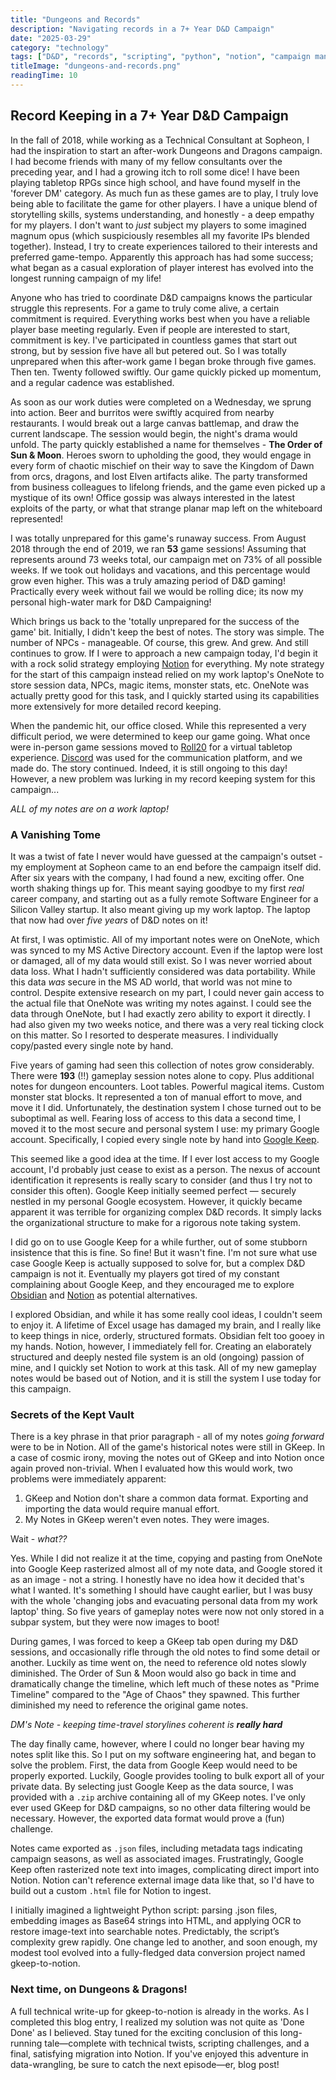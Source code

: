 ```yaml
---
title: "Dungeons and Records"
description: "Navigating records in a 7+ Year D&D Campaign"
date: "2025-03-29"
category: "technology"
tags: ["D&D", "records", "scripting", "python", "notion", "campaign management", "data migration", "gaming"]
titleImage: "dungeons-and-records.png"
readingTime: 10
---
```



## Record Keeping in a 7+ Year D&D Campaign


In the fall of 2018, while working as a Technical Consultant at Sopheon, I had the inspiration to start an after-work Dungeons and Dragons campaign. I had become friends with many of my fellow consultants over the preceding year, and I had a growing itch to roll some dice! I have been playing tabletop RPGs since high school, and have found myself in the 'forever DM' category. As much fun as these games are to play, I truly love being able to facilitate the game for other players. I have a unique blend of storytelling skills, systems understanding, and honestly - a deep empathy for my players. I don't want to *just* subject my players to some imagined magnum opus (which suspiciously resembles all my favorite IPs blended together). Instead, I try to create experiences tailored to their interests and preferred game-tempo. Apparently this approach has had some success; what began as a casual exploration of player interest has evolved into the longest running campaign of my life!

Anyone who has tried to coordinate D&D campaigns knows the particular struggle this represents. For a game to truly come alive, a certain commitment is required. Everything works best when you have a reliable player base meeting regularly. Even if people are interested to start, commitment is key. I've participated in countless games that start out strong, but by session five have all but petered out. So I was totally unprepared when this after-work game I began broke through five games. Then ten. Twenty followed swiftly. Our game quickly picked up momentum, and a regular cadence was established. 

<BlogImage
  src="battlemap-encounter.jpg"
  alt="A dramatic battlemap scene from the campaign">
</BlogImage>

As soon as our work duties were completed on a Wednesday, we sprung into action. Beer and burritos were swiftly acquired from nearby restaurants. I would break out a large canvas battlemap, and draw the current landscape. The session would begin, the night's drama would unfold. The party quickly established a name for themselves - **The Order of Sun & Moon**. Heroes sworn to upholding the good, they would engage in every form of chaotic mischief on their way to save the Kingdom of Dawn from orcs, dragons, and lost Elven artifacts alike. The party transformed from business colleagues to lifelong friends, and the game even picked up a mystique of its own! Office gossip was always interested in the latest exploits of the party, or what that strange planar map left on the whiteboard represented!

<BlogImage
  src="planar-map.jpg"
  alt="You are here">
</BlogImage>

I was totally unprepared for this game's runaway success. From August 2018 through the end of 2019, we ran **53** game sessions! Assuming that represents around 73 weeks total, our campaign met on 73% of all possible weeks. If we took out holidays and vacations, and this percentage would grow even higher. This was a truly amazing period of D&D gaming! Practically every week without fail we would be rolling dice; its now my personal high-water mark for D&D Campaigning!

Which brings us back to the 'totally unprepared for the success of the game' bit. Initially, I didn't keep the best of notes. The story was simple. The number of NPCs - manageable. Of course, this grew. And grew. And still continues to grow. If I were to approach a new campaign today, I'd begin it with a rock solid strategy employing [Notion](https://www.notion.so/) for everything. My note strategy for the start of this campaign instead relied on my work laptop's OneNote to store session data, NPCs, magic items, monster stats, etc. OneNote was actually pretty good for this task, and I quickly started using its capabilities more extensively for more detailed record keeping.

When the pandemic hit, our office closed. While this represented a very difficult period, we were determined to keep our game going. What once were in-person game sessions moved to [Roll20](https://roll20.net/) for a virtual tabletop experience. [Discord](https://discord.com/) was used for the communication platform, and we made do. The story continued. Indeed, it is still ongoing to this day! However, a new problem was lurking in my record keeping system for this campaign...

*ALL of my notes are on a work laptop!*

<BlogImage
  src="work-laptop-dnd-notes.jpg"
  alt="The laptop where over five years of D&D notes were stored"
  caption="The work laptop in question - holding over five years of D&D notes!">
</BlogImage>


### A Vanishing Tome

It was a twist of fate I never would have guessed at the campaign's outset - my employment at Sopheon came to an end before the campaign itself did. After six years with the company, I had found a new, exciting offer. One worth shaking things up for. This meant saying goodbye to my first *real* career company, and starting out as a fully remote Software Engineer for a Silicon Valley startup. It also meant giving up my work laptop. The laptop that now had over *five years* of D&D notes on it!

At first, I was optimistic. All of my important notes were on OneNote, which was synced to my MS Active Directory account. Even if the laptop were lost or damaged, all of my data would still exist. So I was never worried about data loss. What I hadn't sufficiently considered was data portability. While this data *was* secure in the MS AD world, that world was not mine to control. Despite extensive research on my part, I could never gain access to the actual file that OneNote was writing my notes against. I could see the data through OneNote, but I had exactly zero ability to export it directly. I had also given my two weeks notice, and there was a very real ticking clock on this matter. So I resorted to desperate measures. I individually copy/pasted every single note by hand. 

Five years of gaming had seen this collection of notes grow considerably. There were **193** (!!) gameplay session notes alone to copy. Plus additional notes for dungeon encounters. Loot tables. Powerful magical items. Custom monster stat blocks. It represented a ton of manual effort to move, and move it I did. Unfortunately, the destination system I chose turned out to be suboptimal as well. Fearing loss of access to this data a second time, I moved it to the most secure and personal system I use: my primary Google account. Specifically, I copied every single note by hand into [Google Keep](https://keep.google.com/).

This seemed like a good idea at the time. If I ever lost access to my Google account, I'd probably just cease to exist as a person. The nexus of account identification it represents is really scary to consider (and thus I try not to consider this often). Google Keep initially seemed perfect — securely nestled in my personal Google ecosystem. However, it quickly became apparent it was terrible for organizing complex D&D records. It simply lacks the organizational structure to make for a rigorous note taking system.

I did go on to use Google Keep for a while further, out of some stubborn insistence that this is fine. So fine! But it wasn't fine. I'm not sure what use case Google Keep is actually supposed to solve for, but a complex D&D campaign is not it. Eventually my players got tired of my constant complaining about Google Keep, and they encouraged me to explore [Obsidian](https://obsidian.md/) and [Notion](https://www.notion.so/) as potential alternatives.

<BlogImage
  src="gkeep-insanity.png"
  alt="A chaotic, disorganized wall of Google Keep notes"
  caption="How did I ever live like this?">
</BlogImage>

I explored Obsidian, and while it has some really cool ideas, I couldn't seem to enjoy it. A lifetime of Excel usage has damaged my brain, and I really like to keep things in nice, orderly, structured formats. Obsidian felt too gooey in my hands. Notion, however, I immediately fell for. Creating an elaborately structured and deeply nested file system is an old (ongoing) passion of mine, and I quickly set Notion to work at this task. All of my new gameplay notes would be based out of Notion, and it is still the system I use today for this campaign.

### Secrets of the Kept Vault

There is a key phrase in that prior paragraph - all of my notes *going forward* were to be in Notion. All of the game's historical notes were still in GKeep. In a case of cosmic irony, moving the notes out of GKeep and into Notion once again proved non-trivial. When I evaluated how this would work, two problems were immediately apparent:

1) GKeep and Notion don't share a common data format. Exporting and importing the data would require manual effort.
2) My Notes in GKeep weren't even notes. They were images.

Wait - *what??*

Yes. While I did not realize it at the time, copying and pasting from OneNote into Google Keep rasterized almost all of my note data, and Google stored it as an image - not a string. I honestly have no idea how it decided that's what I wanted. It's something I should have caught earlier, but I was busy with the whole 'changing jobs and evacuating personal data from my work laptop' thing. So five years of gameplay notes were now not only stored in a subpar system, but they were now images to boot!

During games, I was forced to keep a GKeep tab open during my D&D sessions, and occasionally rifle through the old notes to find some detail or another. Luckily as time went on, the need to reference old notes slowly diminished. The Order of Sun & Moon would also go back in time and dramatically change the timeline, which left much of these notes as "Prime Timeline" compared to the "Age of Chaos" they spawned. This further diminished my need to reference the original game notes.

*DM's Note - keeping time-travel storylines coherent is **really hard***

The day finally came, however, where I could no longer bear having my notes split like this. So I put on my software engineering hat, and began to solve the problem. First, the data from Google Keep would need to be properly exported. Luckily, Google provides tooling to bulk export all of your private data. By selecting just Google Keep as the data source, I was provided with a `.zip` archive containing all of my GKeep notes. I've only ever used GKeep for D&D campaigns, so no other data filtering would be necessary. However, the exported data format would prove a (fun) challenge.

Notes came exported as `.json` files, including metadata tags indicating campaign seasons, as well as associated images. Frustratingly, Google Keep often rasterized note text into images, complicating direct import into Notion. Notion can't reference external image data like that, so I'd have to build out a custom `.html` file for Notion to ingest.

I initially imagined a lightweight Python script: parsing .json files, embedding images as Base64 strings into HTML, and applying OCR to restore image-text into searchable notes. Predictably, the script’s complexity grew rapidly. One change led to another, and soon enough, my modest tool evolved into a fully-fledged data conversion project named gkeep-to-notion.

<GithubProject 
  name="GKeep to Notion" 
  url="https://github.com/mdiener87/gkeep-to-notion"
  description="Gkeep to Notion Data Conversion"
  src="/projects/gkeep-to-notion.png">
</GithubProject>


### Next time, on Dungeons & Dragons!

A full technical write-up for gkeep-to-notion is already in the works. As I completed this blog entry, I realized my solution was not quite as 'Done Done' as I believed. Stay tuned for the exciting conclusion of this long-running tale—complete with technical twists, scripting challenges, and a final, satisfying migration into Notion. If you've enjoyed this adventure in data-wrangling, be sure to catch the next episode—er, blog post!